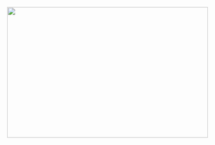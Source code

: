 <p align="center">
  <img width="460" height="300" src="https://64.media.tumblr.com/6e8b95d719db5737c8264801602b71da/tumblr_ox5h3lgNIv1r3smugo1_500.gifv">
</p>
